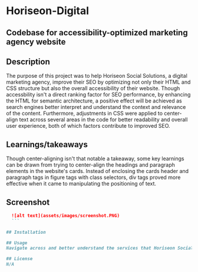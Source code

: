 # Horiseon-Digital
## Codebase for accessibility-optimized marketing agency website

## Description
The purpose of this project was to help Horiseon Social Solutions, a digital marketing agency, improve their SEO by optimizing not only their HTML and CSS structure but also the overall accessibility of their website. Though accessbility isn't a direct ranking factor for SEO performance, by enhancing the HTML for semantic architecture, a positive effect will be achieved as search engines better interpret and understand the context and relevance of the content. Furthermore, adjustments in CSS were applied to center-align text across several areas in the code for better readability and overall user experience, both of which factors contribute to improved SEO.

## Learnings/takeaways
Though center-aligning isn't that notable a takeaway, some key learnings can be drawn from trying to center-align the headings and paragraph elements in the website's cards. Instead of enclosing the cards header and paragraph tags in figure tags with class selectors, div tags proved more effective when it came to manipulating the positioning of text. 

## Screenshot
  ```md
    ![alt text](assets/images/screenshot.PNG)
    ```  
    
## Installation

## Usage 
Navigate across and better understand the services that Horiseon Social Solutions offer by clicking on the corresponding service using the navigation bar at the top of the webpage.

## License
N/A
